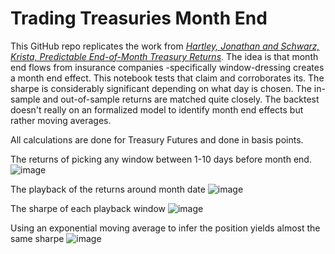 # Trading Treasuries Month End

This GitHub repo replicates the work from [*Hartley, Jonathan and Schwarz, Krista, Predictable End-of-Month Treasury Returns*](https://papers.ssrn.com/sol3/papers.cfm?abstract_id=3440417). The idea is that month end flows from insurance companies -specifically window-dressing creates a month end effect. This notebook tests that claim and corroborates its. The sharpe is considerably significant depending on what day is chosen. The in-sample and out-of-sample returns are matched quite closely. The backtest doesn't really on an formalized model to identify month end effects but rather moving averages. 

All calculations are done for Treasury Futures and done in basis points. 

The returns of picking any window between 1-10 days before month end.
![image](https://github.com/user-attachments/assets/d6c47d10-7e0e-4e37-b0dd-4867665d81c7)

The playback of the returns around month date
![image](https://github.com/user-attachments/assets/b6e086c2-713e-40e0-b921-06b98c6e43ca)

The sharpe of each playback window
![image](https://github.com/user-attachments/assets/9f27b369-37d6-47d2-95e1-b82b0f36cbbc)

Using an exponential moving average to infer the position yields almost the same sharpe
![image](https://github.com/user-attachments/assets/06c10b6e-2818-43f4-8036-06b2cc94ed3b)
